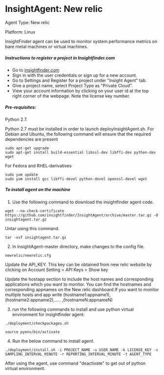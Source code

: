 # InsightAgent: New relic
Agent Type: New relic

Platform: Linux

InsightFinder agent can be used to monitor system performance metrics on bare metal machines or virtual machines.

##### Instructions to register a project in Insightfinder.com
- Go to [insightfinder.com](https://insightfinder.com/)
- Sign in with the user credentials or sign up for a new account.
- Go to Settings and Register for a project under "Insight Agent" tab.
- Give a project name, select Project Type as "Private Cloud".
- View your account information by clicking on your user id at the top right corner of the webpage. Note the license key number.

##### Pre-requisites:
Python 2.7.

Python 2.7 must be installed in order to launch deployInsightAgent.sh. For Debian and Ubuntu, the following command will ensure that the required dependencies are present
```
sudo apt-get upgrade
sudo apt-get install build-essential libssl-dev libffi-dev python-dev wget
```
For Fedora and RHEL-derivatives
```
sudo yum update
sudo yum install gcc libffi-devel python-devel openssl-devel wget
```

##### To install agent on the machine
1) Use the following command to download the insightfinder agent code.
```
wget --no-check-certificate https://github.com/insightfinder/InsightAgent/archive/master.tar.gz -O insightagent.tar.gz
```
Untar using this command.
```
tar -xvf insightagent.tar.gz
```

2) In InsightAgent-master directory, make changes to the config file.
```
newrelic/newrelic.cfg
```
Update the API_KEY. This key can be obtained from new relic website by clicking on Account Setting > API Keys > Show key

Update the hostapp section to include the host names and corresponding applications which you want to monitor. You can find the hostnames and corresponding appnames on the New relic dashboard.If you want to monitor multiple hosts and app write (hostname1:appname1),(hostname2:appname2),..... ,(hostnameN:appnameN)

3) run the following commands to install and use python virtual environment for insightfinder agent:
```
./deployment/checkpackages.sh
```
```
source pyenv/bin/activate
```

4) Run the below command to install agent.
```
./deployment/install.sh -i PROJECT_NAME -u USER_NAME -k LICENSE_KEY -s SAMPLING_INTERVAL_MINUTE -r REPORTING_INTERVAL_MINUTE -t AGENT_TYPE
```
After using the agent, use command "deactivate" to get out of python virtual environment.

